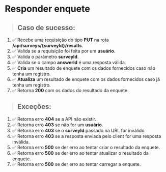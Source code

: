 # Responder enquete

> ## Caso de sucesso:

1. ✅ Recebe uma requisição do tipo **PUT** na rota **/api/surveys/{surveyId}/results**.
1. ✅ Valida se a requisição foi feita por um **usuário**.
1. ✅ Valida o parâmetro **surveyId**.
1. ✅ Valida se o campo **answerId** é uma resposta válida.
1. ✅ **Cria** um resultado de enquete com os dados fornecidos caso não tenha um registro.
1. ✅ **Atualiza** um resultado de enquete com os dados fornecidos caso já tenha um registro.
1. ✅ Retorna **200** com os dados do resultado da enquete.

> ## Exceções:

1. ✅ Retorna erro **404** se a API não existir.
1. ✅ Retorna erro **403** se não for um **usuário**.
1. ✅ Retorna erro **403** se o **surveyId** passado na URL for inválido.
1. ✅ Retorna erro **403** se a resposta enviada pelo client for uma resposta inválida.
1. ✅ Retorna erro **500** se der erro ao tentar criar o resultado da enquete.
1. ✅ Retorna erro **500** se der erro ao tentar atualizar o resultado da enquete.
1. ✅ Retorna erro **500** se der erro ao tentar carregar a enquete.
